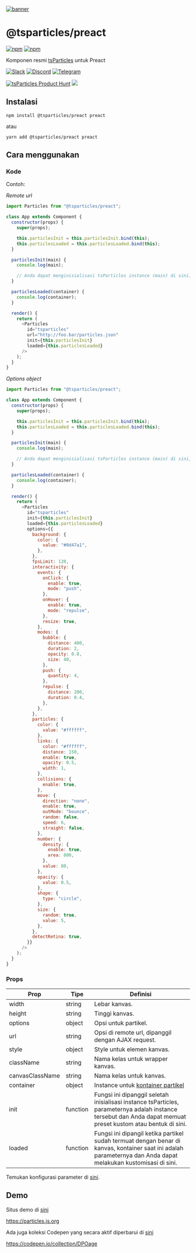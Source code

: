 [![banner](https://particles.js.org/images/banner3.png)](https://particles.js.org)

# @tsparticles/preact

[![npm](https://img.shields.io/npm/v/@tsparticles/preact)](https://www.npmjs.com/package/@tsparticles/preact) [![npm](https://img.shields.io/npm/dm/@tsparticles/preact)](https://www.npmjs.com/package/@tsparticles/preact)

Komponen resmi [tsParticles](https://github.com/matteobruni/tsparticles) untuk Preact

[![Slack](https://particles.js.org/images/slack.png)](https://join.slack.com/t/tsparticles/shared_invite/enQtOTcxNTQxNjQ4NzkxLWE2MTZhZWExMWRmOWI5MTMxNjczOGE1Yjk0MjViYjdkYTUzODM3OTc5MGQ5MjFlODc4MzE0N2Q1OWQxZDc1YzI) [![Discord](https://particles.js.org/images/discord.png)](https://discord.gg/hACwv45Hme) [![Telegram](https://particles.js.org/images/telegram.png)](https://t.me/tsparticles)

[![tsParticles Product Hunt](https://api.producthunt.com/widgets/embed-image/v1/featured.svg?post_id=186113&theme=light)](https://www.producthunt.com/posts/tsparticles?utm_source=badge-featured&utm_medium=badge&utm_souce=badge-tsparticles") <a href="https://www.buymeacoffee.com/matteobruni"><img src="https://img.buymeacoffee.com/button-api/?text=Buy me a beer&emoji=🍺&slug=matteobruni&button_colour=5F7FFF&font_colour=ffffff&font_family=Arial&outline_colour=000000&coffee_colour=FFDD00"></a>

## Instalasi

```shell
npm install @tsparticles/preact preact
```

atau

```shell
yarn add @tsparticles/preact preact
```

## Cara menggunakan

### Kode

Contoh:

_Remote url_

```javascript
import Particles from "@tsparticles/preact";

class App extends Component {
  constructor(props) {
    super(props);

    this.particlesInit = this.particlesInit.bind(this);
    this.particlesLoaded = this.particlesLoaded.bind(this);
  }

  particlesInit(main) {
    console.log(main);

    // Anda dapat menginisialisasi tsParticles instance (main) di sini, menambahkan bentuk kustom atau preset
  }

  particlesLoaded(container) {
    console.log(container);
  }

  render() {
    return (
      <Particles
        id="tsparticles"
        url="http://foo.bar/particles.json"
        init={this.particlesInit}
        loaded={this.particlesLoaded}
      />
    );
  }
}
```

_Options object_

```javascript
import Particles from "@tsparticles/preact";

class App extends Component {
  constructor(props) {
    super(props);

    this.particlesInit = this.particlesInit.bind(this);
    this.particlesLoaded = this.particlesLoaded.bind(this);
  }

  particlesInit(main) {
    console.log(main);

    // Anda dapat menginisialisasi tsParticles instance (main) di sini, menambahkan bentuk kustom atau preset
  }

  particlesLoaded(container) {
    console.log(container);
  }

  render() {
    return (
      <Particles
        id="tsparticles"
        init={this.particlesInit}
        loaded={this.particlesLoaded}
        options={{
          background: {
            color: {
              value: "#0d47a1",
            },
          },
          fpsLimit: 120,
          interactivity: {
            events: {
              onClick: {
                enable: true,
                mode: "push",
              },
              onHover: {
                enable: true,
                mode: "repulse",
              },
              resize: true,
            },
            modes: {
              bubble: {
                distance: 400,
                duration: 2,
                opacity: 0.8,
                size: 40,
              },
              push: {
                quantity: 4,
              },
              repulse: {
                distance: 200,
                duration: 0.4,
              },
            },
          },
          particles: {
            color: {
              value: "#ffffff",
            },
            links: {
              color: "#ffffff",
              distance: 150,
              enable: true,
              opacity: 0.5,
              width: 1,
            },
            collisions: {
              enable: true,
            },
            move: {
              direction: "none",
              enable: true,
              outMode: "bounce",
              random: false,
              speed: 6,
              straight: false,
            },
            number: {
              density: {
                enable: true,
                area: 800,
              },
              value: 80,
            },
            opacity: {
              value: 0.5,
            },
            shape: {
              type: "circle",
            },
            size: {
              random: true,
              value: 5,
            },
          },
          detectRetina: true,
        }}
      />
    );
  }
}
```

### Props

| Prop            | Tipe     | Definisi                                                                                                                                          |
| --------------- | -------- | --------------------------------------------------------------------------------------------------------------------------------------------------- |
| width           | string   | Lebar kanvas.                                                                                                                            |
| height          | string   | Tinggi kanvas.                                                                                                                           |
| options         | object   | Opsi untuk partikel.                                                                                                              |
| url             | string   | Opsi di remote url, dipanggil dengan AJAX request.                                                                                                |
| style           | object   | Style untuk elemen kanvas.                                                                                                                    |
| className       | string   | Nama kelas untuk wrapper kanvas.                                                                                                               |
| canvasClassName | string   | Nama kelas untuk kanvas.                                                                                                                       |
| container       | object   |  Instance untuk [kontainer partikel](https://particles.js.org/docs/modules/_core_container_.html)                                              |
| init            | function | Fungsi ini dipanggil seletah inisialisasi instance tsParticles, parameternya adalah instance tersebut dan Anda dapat memuat preset kustom atau bentuk di sini. |
| loaded          | function |  Fungsi ini dipangil ketika partikel sudah termuat dengan benar di kanvas, kontainer saat ini adalah parameternya dan Anda dapat melakukan kustomisasi di sini.         |

Temukan konfigurasi parameter di [sini](https://particles.js.org).

## Demo

Situs demo di [sini](https://particles.js.org)

<https://particles.js.org>

Ada juga koleksi Codepen yang secara aktif diperbarui di [sini](https://codepen.io/collection/DPOage)

<https://codepen.io/collection/DPOage>
